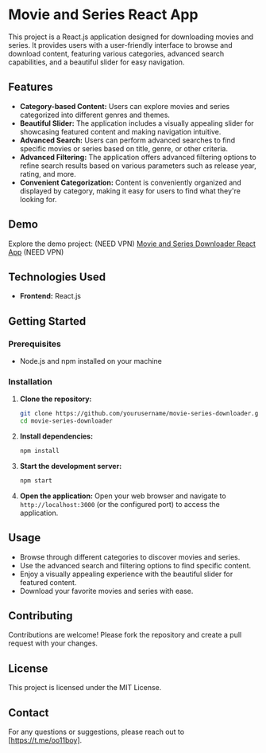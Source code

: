 # Movie and Series React App

This project is a React.js application designed for downloading movies and series. It provides users with a user-friendly interface to browse and download content, featuring various categories, advanced search capabilities, and a beautiful slider for easy navigation.

## Features

- **Category-based Content:** Users can explore movies and series categorized into different genres and themes.
- **Beautiful Slider:** The application includes a visually appealing slider for showcasing featured content and making navigation intuitive.
- **Advanced Search:** Users can perform advanced searches to find specific movies or series based on title, genre, or other criteria.
- **Advanced Filtering:** The application offers advanced filtering options to refine search results based on various parameters such as release year, rating, and more.
- **Convenient Categorization:** Content is conveniently organized and displayed by category, making it easy for users to find what they're looking for.

## Demo

Explore the demo project:
(NEED VPN)
[Movie and Series Downloader React App](https://movie-ashy-two.vercel.app/)
(NEED VPN)
## Technologies Used

- **Frontend:** React.js

## Getting Started

### Prerequisites

- Node.js and npm installed on your machine

### Installation

1. **Clone the repository:**
    ```sh
    git clone https://github.com/yourusername/movie-series-downloader.git
    cd movie-series-downloader
    ```

2. **Install dependencies:**
    ```sh
    npm install
    ```

3. **Start the development server:**
    ```sh
    npm start
    ```

4. **Open the application:**
    Open your web browser and navigate to `http://localhost:3000` (or the configured port) to access the application.

## Usage

- Browse through different categories to discover movies and series.
- Use the advanced search and filtering options to find specific content.
- Enjoy a visually appealing experience with the beautiful slider for featured content.
- Download your favorite movies and series with ease.

## Contributing

Contributions are welcome! Please fork the repository and create a pull request with your changes.

## License

This project is licensed under the MIT License.

## Contact

For any questions or suggestions, please reach out to [https://t.me/oo11boy].
